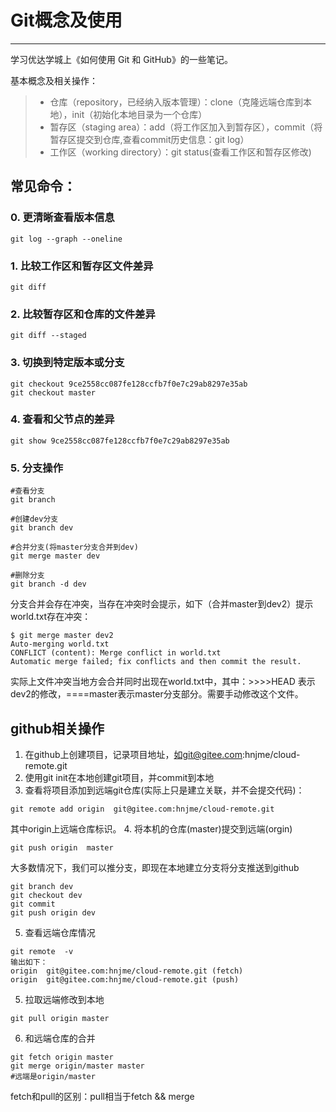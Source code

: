 # Git概念及使用

------

学习优达学城上《如何使用 Git 和 GitHub》的一些笔记。

基本概念及相关操作：

> * 仓库（repository，已经纳入版本管理）：clone（克隆远端仓库到本地），init（初始化本地目录为一个仓库）
> * 暂存区（staging area）：add（将工作区加入到暂存区），commit（将暂存区提交到仓库,查看commit历史信息：git log）
> * 工作区（working directory）：git status(查看工作区和暂存区修改)

## 常见命令：

### 0. 更清晰查看版本信息
```
git log --graph --oneline
```
### 1. 比较工作区和暂存区文件差异
```
git diff
```
### 2. 比较暂存区和仓库的文件差异
```
git diff --staged
```
### 3. 切换到特定版本或分支
```
git checkout 9ce2558cc087fe128ccfb7f0e7c29ab8297e35ab
git checkout master
```
### 4. 查看和父节点的差异
```
git show 9ce2558cc087fe128ccfb7f0e7c29ab8297e35ab
```
### 5. 分支操作
```
#查看分支
git branch

#创建dev分支
git branch dev

#合并分支(将master分支合并到dev)
git merge master dev

#删除分支
git branch -d dev
```
分支合并会存在冲突，当存在冲突时会提示，如下（合并master到dev2）提示world.txt存在冲突：
```
$ git merge master dev2
Auto-merging world.txt
CONFLICT (content): Merge conflict in world.txt
Automatic merge failed; fix conflicts and then commit the result.
```
实际上文件冲突当地方会合并同时出现在world.txt中，其中：>>>>HEAD 表示dev2的修改，====master表示master分支部分。需要手动修改这个文件。

## github相关操作
1. 在github上创建项目，记录项目地址，如git@gitee.com:hnjme/cloud-remote.git
2. 使用git init在本地创建git项目，并commit到本地
3. 查看将项目添加到远端git仓库(实际上只是建立关联，并不会提交代码)：
```
git remote add origin  git@gitee.com:hnjme/cloud-remote.git
```
其中origin上远端仓库标识。
4. 将本机的仓库(master)提交到远端(orgin)
```
git push origin  master
```
大多数情况下，我们可以推分支，即现在本地建立分支将分支推送到github
```
git branch dev
git checkout dev
git commit 
git push origin dev
```
5. 查看远端仓库情况
```
git remote  -v
输出如下：
origin	git@gitee.com:hnjme/cloud-remote.git (fetch)
origin	git@gitee.com:hnjme/cloud-remote.git (push)
```
5. 拉取远端修改到本地
```
git pull origin master
```
6. 和远端仓库的合并
```
git fetch origin master
git merge origin/master master
#远端是origin/master
```
fetch和pull的区别：pull相当于fetch && merge
